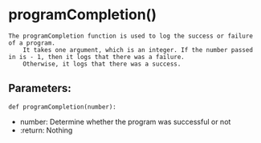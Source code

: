 # programCompletion()
    The programCompletion function is used to log the success or failure of a program.
        It takes one argument, which is an integer. If the number passed in is - 1, then it logs that there was a failure.
        Otherwise, it logs that there was a success.
## Parameters:
    def programCompletion(number):
- number: Determine whether the program was successful or not
- :return: Nothing